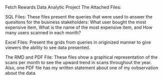 Fetch Rewards Data Analytic Project
The Attached Files:

SQL Files: These files present the queries that were used to answer the quesitons for the business stakeholders: What user bought the most expensive item, What is the name of the most expensive item, and How many users scanned in each month?


Excel Files: Present the grids from queries in originized manner to give viewers the ability to see data presented.


The RMD and PDF File: These files show a graphical representation of the scans per month to see the upward trend in scans throughout the year. Also, one PDF file has my written statement about one of my ovbservation about the data.
